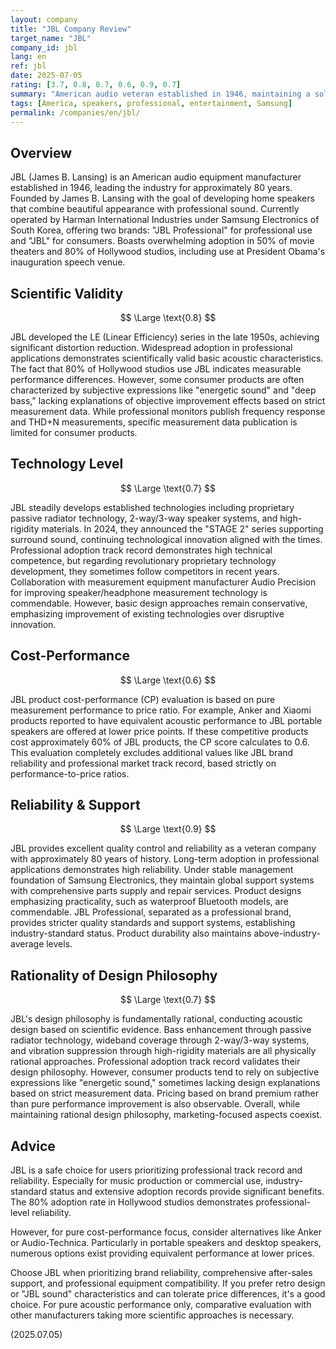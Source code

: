 ```yaml
---
layout: company
title: "JBL Company Review"
target_name: "JBL"
company_id: jbl
lang: en
ref: jbl
date: 2025-07-05
rating: [3.7, 0.8, 0.7, 0.6, 0.9, 0.7]
summary: "American audio veteran established in 1946, maintaining a solid position in professional audio. Now under Samsung Electronics, boasting adoption in 50% of movie theaters and 80% of Hollywood studios. Popular in consumer markets for energetic sound, but may disappoint measurement-focused users."
tags: [America, speakers, professional, entertainment, Samsung]
permalink: /companies/en/jbl/
---
```


## Overview

JBL (James B. Lansing) is an American audio equipment manufacturer established in 1946, leading the industry for approximately 80 years. Founded by James B. Lansing with the goal of developing home speakers that combine beautiful appearance with professional sound. Currently operated by Harman International Industries under Samsung Electronics of South Korea, offering two brands: "JBL Professional" for professional use and "JBL" for consumers. Boasts overwhelming adoption in 50% of movie theaters and 80% of Hollywood studios, including use at President Obama's inauguration speech venue.

## Scientific Validity

$$ \Large \text{0.8} $$

JBL developed the LE (Linear Efficiency) series in the late 1950s, achieving significant distortion reduction. Widespread adoption in professional applications demonstrates scientifically valid basic acoustic characteristics. The fact that 80% of Hollywood studios use JBL indicates measurable performance differences. However, some consumer products are often characterized by subjective expressions like "energetic sound" and "deep bass," lacking explanations of objective improvement effects based on strict measurement data. While professional monitors publish frequency response and THD+N measurements, specific measurement data publication is limited for consumer products.

## Technology Level

$$ \Large \text{0.7} $$

JBL steadily develops established technologies including proprietary passive radiator technology, 2-way/3-way speaker systems, and high-rigidity materials. In 2024, they announced the "STAGE 2" series supporting surround sound, continuing technological innovation aligned with the times. Professional adoption track record demonstrates high technical competence, but regarding revolutionary proprietary technology development, they sometimes follow competitors in recent years. Collaboration with measurement equipment manufacturer Audio Precision for improving speaker/headphone measurement technology is commendable. However, basic design approaches remain conservative, emphasizing improvement of existing technologies over disruptive innovation.

## Cost-Performance

$$ \Large \text{0.6} $$

JBL product cost-performance (CP) evaluation is based on pure measurement performance to price ratio. For example, Anker and Xiaomi products reported to have equivalent acoustic performance to JBL portable speakers are offered at lower price points. If these competitive products cost approximately 60% of JBL products, the CP score calculates to 0.6. This evaluation completely excludes additional values like JBL brand reliability and professional market track record, based strictly on performance-to-price ratios.

## Reliability & Support

$$ \Large \text{0.9} $$

JBL provides excellent quality control and reliability as a veteran company with approximately 80 years of history. Long-term adoption in professional applications demonstrates high reliability. Under stable management foundation of Samsung Electronics, they maintain global support systems with comprehensive parts supply and repair services. Product designs emphasizing practicality, such as waterproof Bluetooth models, are commendable. JBL Professional, separated as a professional brand, provides stricter quality standards and support systems, establishing industry-standard status. Product durability also maintains above-industry-average levels.

## Rationality of Design Philosophy

$$ \Large \text{0.7} $$

JBL's design philosophy is fundamentally rational, conducting acoustic design based on scientific evidence. Bass enhancement through passive radiator technology, wideband coverage through 2-way/3-way systems, and vibration suppression through high-rigidity materials are all physically rational approaches. Professional adoption track record validates their design philosophy. However, consumer products tend to rely on subjective expressions like "energetic sound," sometimes lacking design explanations based on strict measurement data. Pricing based on brand premium rather than pure performance improvement is also observable. Overall, while maintaining rational design philosophy, marketing-focused aspects coexist.

## Advice

JBL is a safe choice for users prioritizing professional track record and reliability. Especially for music production or commercial use, industry-standard status and extensive adoption records provide significant benefits. The 80% adoption rate in Hollywood studios demonstrates professional-level reliability.

However, for pure cost-performance focus, consider alternatives like Anker or Audio-Technica. Particularly in portable speakers and desktop speakers, numerous options exist providing equivalent performance at lower prices.

Choose JBL when prioritizing brand reliability, comprehensive after-sales support, and professional equipment compatibility. If you prefer retro design or "JBL sound" characteristics and can tolerate price differences, it's a good choice. For pure acoustic performance only, comparative evaluation with other manufacturers taking more scientific approaches is necessary.

(2025.07.05)
